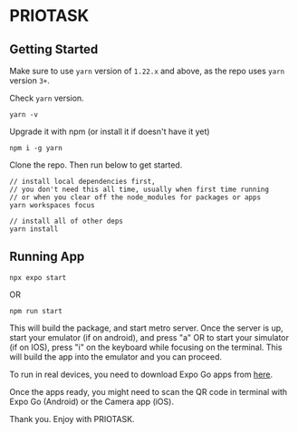 # PRIOTASK


## Getting Started

Make sure to use `yarn` version of `1.22.x` and above, as the repo uses `yarn` version `3+`.

Check `yarn` version.

```
yarn -v
```

Upgrade it with npm (or install it if doesn't have it yet)

```
npm i -g yarn
```

Clone the repo. Then run below to get started.

```
// install local dependencies first,
// you don't need this all time, usually when first time running
// or when you clear off the node_modules for packages or apps
yarn workspaces focus

// install all of other deps
yarn install
```

## Running App

```
npx expo start
```
OR
```
npm run start
```

This will build the package, and start metro server. Once the server is up, start your emulator (if on android), and press "a" OR to start your simulator (if on IOS), press "i" on the keyboard while focusing on the terminal. This will build the app into the emulator and you can proceed.

To run in real devices, you need to download Expo Go apps from [here]([./apps/mobile/superapp/README.md](https://expo.dev/go)). 

Once the apps ready, you might need to scan the QR code in terminal with Expo Go (Android) or the Camera app (iOS).

Thank you. Enjoy with PRIOTASK.
